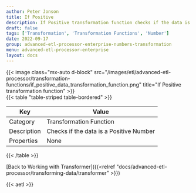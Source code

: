 ```yaml
---
author: Peter Jonson
title: If Positive
description: If Positive transformation function checks if the data is a positive number
draft: false
tags: ['Transformation', 'Transformation Functions', 'Number']
date: 2022-09-17
group: advanced-etl-processor-enterprise-numbers-transformation
menu: advanced-etl-processor-enterprise
layout: docs
---
```


{{< image class="mx-auto d-block"  src="/images/etl/advanced-etl-processor/transformation-functions/if_positive_data_transformation_function.png" title="If Positive transformation function" >}}
\
{{< table "table-striped table-bordered" >}}

| Key         | Value                                   |
| ----------- | --------------------------------------- |
| Category    | Transformation Function                 |
| Description | Checks if the data is a Positive Number |
| Properties  | None                                    |

{{< /table >}}

[Back to Working with Transformer]({{<relref "docs/advanced-etl-processor/transforming-data/transformer" >}})

{{< aetl >}}
